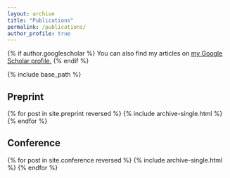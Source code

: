```yaml
---
layout: archive
title: "Publications"
permalink: /publications/
author_profile: true
---
```


{% if author.googlescholar %}
  You can also find my articles on <u><a href="{{author.googlescholar}}">my Google Scholar profile</a>.</u>
{% endif %}

{% include base_path %}

## Preprint

{% for post in site.preprint reversed %}
  {% include archive-single.html %}
{% endfor %}

## Conference

{% for post in site.conference reversed %}
  {% include archive-single.html %}
{% endfor %}
